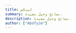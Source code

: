 ```yaml
---
title: لينكس
summary: نصائح وحيل مفيدة.
description: نصائح وحيل مفيدة.
author: ["AboTyim"]
---
```


